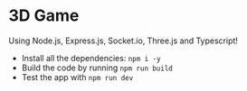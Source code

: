 
# 3D Game

Using Node.js, Express.js, Socket.io, Three.js and Typescript!

* Install all the dependencies: `npm i -y`
* Build the code by running `npm run build`
* Test the app with `npm run dev`
